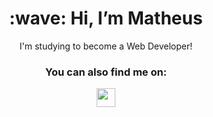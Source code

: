 <h1 align="center">:wave: Hi, I’m Matheus</h1> 
<p align="center">I'm studying to become a Web Developer!</p>  


<h3 align="center">You can also find me on:</h3>
<p align="center"><a href="https://www.linkedin.com/in/matheuskrieck/" target="_blank"><img align="center" src="https://cdn.jsdelivr.net/gh/devicons/devicon/icons/linkedin/linkedin-original.svg" height="auto" width="30"/></a></p>
